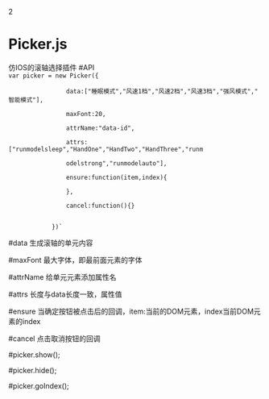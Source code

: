 ﻿2
# Picker.js
仿IOS的滚轴选择插件
#API  
`var picker = new Picker({  `

                    data:["睡眠模式","风速1档","风速2档","风速3档","强风模式"," 智能模式"],  
                    
                    maxFont:20,  
                    
                    attrName:"data-id",  
                    
                    attrs:["runmodelsleep","HandOne","HandTwo","HandThree","runm  
                    
                    odelstrong","runmodelauto"],  
                    
                    ensure:function(item,index){  
                    
                    },  
                    
                    cancel:function(){}  
                    
                    
                })`
#data
生成滚轴的单元内容

#maxFont
最大字体，即最前面元素的字体

#attrName
给单元元素添加属性名

#attrs
长度与data长度一致，属性值

#ensure
当确定按钮被点击后的回调，item:当前的DOM元素，index当前DOM元素的index

#cancel
点击取消按钮的回调

#picker.show();

#picker.hide();

#picker.goIndex();
